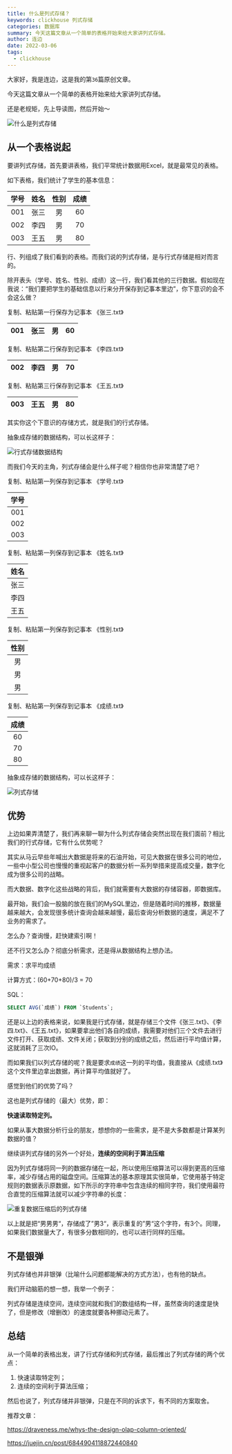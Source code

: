 ```yaml
---
title: 什么是列式存储？
keywords: clickhouse 列式存储
categories: 数据库
summary: 今天这篇文章从一个简单的表格开始来给大家讲列式存储。
author: 连边
date: 2022-03-06
tags:
  - clickhouse
---
```


大家好，我是连边，这是我的第`36`篇原创文章。

今天这篇文章从一个简单的表格开始来给大家讲列式存储。

还是老规矩，先上导读图，然后开始～

![什么是列式存储](http://mkstatic.lianbian.net/202203032332940.png)



## 从一个表格说起

要讲列式存储，首先要讲表格，我们平常统计数据用Excel，就是最常见的表格。

如下表格，我们统计了学生的基本信息：

| 学号 | 姓名 | 性别 | 成绩 |
| :--: | :--: | :--: | :--: |
| 001  | 张三 |  男  |  60  |
| 002  | 李四 |  男  |  70  |
| 003  | 王五 |  男  |  80  |

行、列组成了我们看到的表格。而我们说的列式存储，是与行式存储是相对而言的。

除开表头（学号、姓名、性别、成绩）这一行，我们看其他的三行数据。假如现在我说：“我们要把学生的基础信息以行来分开保存到记事本里边”，你下意识的会不会这么做？



复制、粘贴第一行保存为记事本 《张三.txt》

| 001  | 张三 |  男  |  60  |
| :--: | :--: | :--: | :--: |



复制、粘贴第二行保存到记事本 《李四.txt》

| 002  | 李四 |  男  |  70  |
| :--: | :--: | :--: | :--: |



复制、粘贴第三行保存到记事本 《王五.txt》

| 003  | 王五 |  男  |  80  |
| :--: | :--: | :--: | :--: |



其实你这个下意识的存储方式，就是我们的行式存储。

抽象成存储的数据结构，可以长这样子：

![行式存储数据结构](http://mkstatic.lianbian.net/202203032308971.png)



而我们今天的主角，列式存储会是什么样子呢？相信你也非常清楚了吧？

复制、粘贴第一列保存到记事本 《学号.txt》

| 学号 |
| :--: |
| 001  |
| 002  |
| 003  |



复制、粘贴第一列保存到记事本 《姓名.txt》

| 姓名 |
| :--: |
| 张三 |
| 李四 |
| 王五 |



复制、粘贴第一列保存到记事本 《性别.txt》

| 性别 |
| :--: |
|  男  |
|  男  |
|  男  |



复制、粘贴第一列保存到记事本 《成绩.txt》

| 成绩 |
| :--: |
|  60  |
|  70  |
|  80  |

抽象成存储的数据结构，可以长这样子：

![列式存储](http://mkstatic.lianbian.net/202203032305135.png)

## 优势

上边如果弄清楚了，我们再来聊一聊为什么列式存储会突然出现在我们面前？相比我们的行式存储，它有什么优势呢？

其实从马云早些年喊出大数据是将来的石油开始，可见大数据在很多公司的地位，一些中小型公司也慢慢的重视起客户的数据分析一系列举措来提高成交量，数字化成为很多公司的战略。

而大数据、数字化这些战略的背后，我们就需要有大数据的存储容器，即数据库。

最开始，我们会一股脑的放在我们的MySQL里边，但是随着时间的推移，数据量越来越大，会发现很多统计查询会越来越慢，最后查询分析数据的速度，满足不了业务的需求了。

怎么办？查询慢，赶快建索引啊！

还不行又怎么办？彻底分析需求，还是得从数据结构上想办法。

需求：求平均成绩

计算方式：(60+70+80)/3 = 70

SQL：

```sql
SELECT AVG(`成绩`) FROM `Students`;
```

还是以上边的表格来说，如果我是行式存储，就是存储三个文件《张三.txt》、《李四.txt》、《王五.txt》，如果要拿出他们各自的成绩，我需要对他们三个文件去进行文件打开、获取成绩、文件关闭；获取到分别的成绩之后，然后进行平均值计算，这就消耗了三次IO。

而如果我们以列式存储的呢？我是要求`成绩`这一列的平均值，我直接从《成绩.txt》这个文件里边拿出数据，再计算平均值就好了。

感觉到他们的优势了吗？

这也是列式存储的（最大）优势，即：

**快速读取特定列。**

如果从事大数据分析行业的朋友，想想你的一些需求，是不是大多数都是计算某列数据的值？



继续讲列式存储的另外一个好处，**连续的空间利于算法压缩**

因为列式存储将同一列的数据存储在一起，所以使用压缩算法可以得到更高的压缩率，减少存储占用的磁盘空间。压缩算法的基本原理其实很简单，它使用基于特定规则的数据表示原数据，如下所示的字符串中包含连续的相同字符，我们使用最符合直觉的压缩算法就可以减少字符串的长度：

![重复数据压缩后的列式存储](http://mkstatic.lianbian.net/202203032312839.png)



以上就是把“男男男“，存储成了”男3“，表示重复的”男“这个字符，有3个。同理，如果我们数据量大了，有很多分数相同的，也可以进行同样的压缩。



## 不是银弹

列式存储也并非银弹（比喻什么问题都能解决的方式方法），也有他的缺点。

我们开动脑筋的想一想，我举一个例子：

列式存储是连续空间，连续空间就和我们的数组结构一样，虽然查询的速度是快了，但是修改（增删改）的速度就要各种挪动元素了。



## 总结

从一个简单的表格出发，讲了行式存储和列式存储，最后推出了列式存储的两个优点：

1. 快速读取特定列；
2. 连续的空间利于算法压缩；

然后也说了，列式存储并非银弹，只是在不同的诉求下，有不同的方案取舍。



推荐文章：

https://draveness.me/whys-the-design-olap-column-oriented/

https://juejin.cn/post/6844904118872440840

